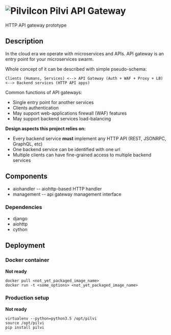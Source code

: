 ![PilviIcon](https://www.dropbox.com/s/akgekxiha9mcl56/pilvi_64_50.png?dl=1) Pilvi API Gateway
==========================================================================================

HTTP API gateway prototype

## Description

In the cloud era we operate with microservices and APIs. API gateway is an entry point for your microservices swarm.

Whole concept of it can be described with simple pseudo-schema:

    Clients (Humans, Services) <--> API Gateway (Auth + WAF + Proxy + LB) <--> Backend services (HTTP API apps) 

Common functions of API gateways:

* Single entry point for another services
* Clients authentication
* May support web-applications firewall (WAF) features
* May support backend services load-balancing

**Design aspects this project relies on:**

* Every backend service **must** implement any HTTP API (REST, JSONRPC, GraphQL, etc)
* One backend service can be identified with one url
* Multiple clients can have fine-grained access to multiple backend services


## Components

* aiohandler -- aiohttp-based HTTP handler
* management -- api gateway management interface

### Dependencies

* django
* aiohttp
* cython


## Deployment

### Docker container

**Not ready**

    docker pull <not_yet_packaged_image_name>
    docker run -t <some_options> <not_yet_packaged_image_name>


### Production setup

**Not ready**

    virtualenv --python=python3.5 /opt/pilvi
    source /opt/pilvi
    pip install pilvi
    